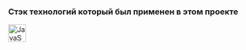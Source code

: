 ### Стэк технологий который был применен в этом проекте

<img src="https://raw.githubusercontent.com/danielcranney/readme-generator/main/public/icons/skills/javascript-colored.svg" width="36" height="36" alt="JavaScript" />
